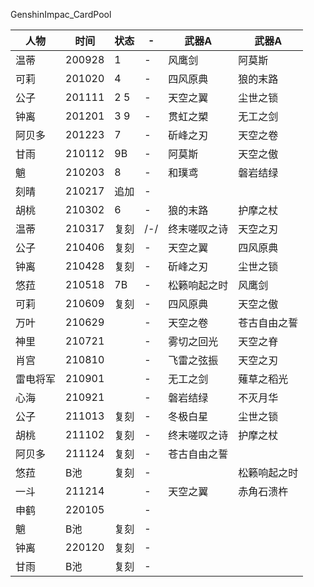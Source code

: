 GenshinImpac_CardPool|人物|时间|状态|-|武器A|武器A||----|----|----|----|----|----||温蒂|200928|1|-|风鹰剑|阿莫斯||可莉|201020|4|-|四风原典|狼的末路||公子|201111|2 5|-|天空之翼|尘世之锁||钟离|201201|3 9|-|贯虹之槊|无工之剑||阿贝多|201223|7|-|斫峰之刃|天空之卷||甘雨|210112|9B|-|阿莫斯|天空之傲||魈|210203|8|-|和璞鸢|磐岩结绿||刻晴|210217|追加|-||||胡桃|210302|6|-|狼的末路|护摩之杖||温蒂|210317|复刻|/-/|终末嗟叹之诗|天空之刃||公子|210406|复刻|-|天空之翼|四风原典||钟离|210428|复刻|-|斫峰之刃|尘世之锁||悠菈|210518|7B|-|松籁响起之时|风鹰剑||可莉|210609|复刻|-|四风原典|天空之傲||万叶|210629||-|天空之卷|苍古自由之誓||神里|210721||-|雾切之回光|天空之脊||肖宫|210810||-|飞雷之弦振|天空之刃||雷电将军|210901||-|无工之剑|薙草之稻光||心海|210921||-|磐岩结绿|不灭月华||公子|211013|复刻|-|冬极白星|尘世之锁||胡桃|211102|复刻|-|终末嗟叹之诗|护摩之杖||阿贝多|211124|复刻|-|苍古自由之誓|||悠菈|B池|复刻|-||松籁响起之时||一斗|211214||-|天空之翼|赤角石溃杵||申鹤|220105||-||||魈|B池|复刻|-||||钟离|220120|复刻|-||||甘雨|B池|复刻|-|||